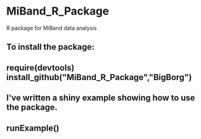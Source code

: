 # MiBand_R_Package
R package for MiBand data analysis

To install the package:
---
require(devtools)
install_github("MiBand_R_Package","BigBorg")
---

I've written a shiny example showing how to use the package.
---
runExample()
--- 
